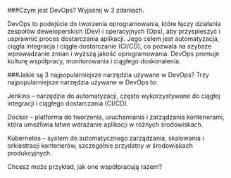 ###Czym jest DevOps? Wyjaśnij w 3 zdaniach.

DevOps to podejście do tworzenia oprogramowania, które łączy działania zespołów deweloperskich (Dev) i operacyjnych (Ops),
aby przyspieszyć i usprawnić proces dostarczania aplikacji. Jego celem jest automatyzacja,
ciągła integracja i ciągłe dostarczanie (CI/CD), co pozwala na szybsze wprowadzanie zmian i wyższą jakość oprogramowania.
DevOps promuje kulturę współpracy, monitorowania i ciągłego doskonalenia.

###Jakie są 3 najpopularniejsze narzędzia używane w DevOps?
Trzy najpopularniejsze narzędzia używane w DevOps to:

Jenkins – narzędzie do automatyzacji, często wykorzystywane do ciągłej integracji i ciągłego dostarczania (CI/CD).

Docker – platforma do tworzenia, uruchamiania i zarządzania kontenerami, która umożliwia łatwe wdrażanie aplikacji w różnych środowiskach.

Kubernetes – system do automatycznego zarządzania, skalowania i orkiestracji kontenerów, szczególnie przydatny w środowiskach produkcyjnych.

Chcesz może przykład, jak one współpracują razem?
